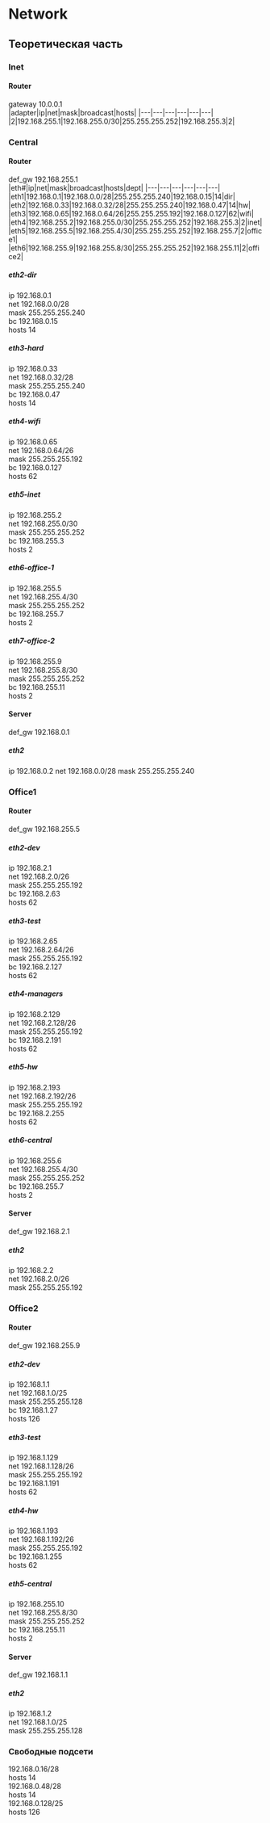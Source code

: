 # Network

## Теоретическая часть

### Inet

#### Router
gateway 10.0.0.1  
|adapter|ip|net|mask|broadcast|hosts|
|---|---|---|---|---|---|
|2|192.168.255.1|192.168.255.0/30|255.255.255.252|192.168.255.3|2|

### Central

#### Router
def_gw 192.168.255.1  
|eth#|ip|net|mask|broadcast|hosts|dept|
|---|---|---|---|---|---|
|eth1|192.168.0.1|192.168.0.0/28|255.255.255.240|192.168.0.15|14|dir|
|eth2|192.168.0.33|192.168.0.32/28|255.255.255.240|192.168.0.47|14|hw|
|eth3|192.168.0.65|192.168.0.64/26|255.255.255.192|192.168.0.127|62|wifi|
|eth4|192.168.255.2|192.168.255.0/30|255.255.255.252|192.168.255.3|2|inet|
|eth5|192.168.255.5|192.168.255.4/30|255.255.255.252|192.168.255.7|2|office1|
|eth6|192.168.255.9|192.168.255.8/30|255.255.255.252|192.168.255.11|2|office2|

##### eth2-dir
ip 192.168.0.1  
net 192.168.0.0/28  
mask 255.255.255.240  
bc 192.168.0.15  
hosts 14  
##### eth3-hard
ip 192.168.0.33  
net 192.168.0.32/28  
mask 255.255.255.240  
bc 192.168.0.47  
hosts 14  
##### eth4-wifi
ip 192.168.0.65  
net 192.168.0.64/26  
mask 255.255.255.192  
bc 192.168.0.127  
hosts 62  
##### eth5-inet
ip 192.168.255.2  
net 192.168.255.0/30  
mask 255.255.255.252  
bc 192.168.255.3  
hosts 2  
##### eth6-office-1
ip 192.168.255.5  
net 192.168.255.4/30  
mask 255.255.255.252  
bc 192.168.255.7  
hosts 2  
##### eth7-office-2
ip 192.168.255.9  
net 192.168.255.8/30  
mask 255.255.255.252  
bc 192.168.255.11  
hosts 2  

#### Server
def_gw 192.168.0.1
##### eth2
ip 192.168.0.2
net 192.168.0.0/28
mask 255.255.255.240

### Office1

#### Router
def_gw 192.168.255.5  
##### eth2-dev
ip 192.168.2.1  
net 192.168.2.0/26  
mask 255.255.255.192  
bc 192.168.2.63  
hosts 62  
##### eth3-test
ip 192.168.2.65  
net 192.168.2.64/26  
mask 255.255.255.192  
bc 192.168.2.127  
hosts 62  
##### eth4-managers
ip 192.168.2.129  
net 192.168.2.128/26  
mask 255.255.255.192  
bc 192.168.2.191  
hosts 62  
##### eth5-hw
ip 192.168.2.193  
net 192.168.2.192/26  
mask 255.255.255.192  
bc 192.168.2.255  
hosts 62  
##### eth6-central  
ip 192.168.255.6  
net 192.168.255.4/30  
mask 255.255.255.252  
bc 192.168.255.7  
hosts 2  

#### Server
def_gw 192.168.2.1  
##### eth2
ip 192.168.2.2  
net 192.168.2.0/26  
mask 255.255.255.192  

### Office2

#### Router
def_gw 192.168.255.9  
##### eth2-dev
ip 192.168.1.1  
net 192.168.1.0/25  
mask 255.255.255.128  
bc 192.168.1.27  
hosts 126  
##### eth3-test
ip 192.168.1.129  
net 192.168.1.128/26  
mask 255.255.255.192  
bc 192.168.1.191  
hosts 62  
##### eth4-hw
ip 192.168.1.193  
net 192.168.1.192/26  
mask 255.255.255.192  
bc 192.168.1.255  
hosts 62  
##### eth5-central
ip 192.168.255.10  
net 192.168.255.8/30  
mask 255.255.255.252  
bc 192.168.255.11  
hosts 2  

#### Server
def_gw 192.168.1.1  
##### eth2
ip 192.168.1.2  
net 192.168.1.0/25  
mask 255.255.255.128  

### Свободные подсети
192.168.0.16/28  
hosts 14  
192.168.0.48/28  
hosts 14  
192.168.0.128/25  
hosts 126  
